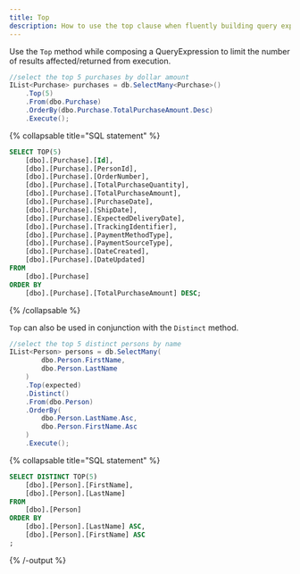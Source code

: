 ```yaml
---
title: Top
description: How to use the top clause when fluently building query expressions.
---
```


Use the ```Top``` method while composing a QueryExpression to limit the number of results affected/returned from execution.

```csharp
//select the top 5 purchases by dollar amount
IList<Purchase> purchases = db.SelectMany<Purchase>()
    .Top(5)
    .From(dbo.Purchase)
    .OrderBy(dbo.Purchase.TotalPurchaseAmount.Desc)
    .Execute();
```

{% collapsable title="SQL statement" %}
```sql
SELECT TOP(5)
    [dbo].[Purchase].[Id],
    [dbo].[Purchase].[PersonId],
    [dbo].[Purchase].[OrderNumber],
    [dbo].[Purchase].[TotalPurchaseQuantity],
    [dbo].[Purchase].[TotalPurchaseAmount],
    [dbo].[Purchase].[PurchaseDate],
    [dbo].[Purchase].[ShipDate],
    [dbo].[Purchase].[ExpectedDeliveryDate],
    [dbo].[Purchase].[TrackingIdentifier],
    [dbo].[Purchase].[PaymentMethodType],
    [dbo].[Purchase].[PaymentSourceType],
    [dbo].[Purchase].[DateCreated],
    [dbo].[Purchase].[DateUpdated]
FROM
    [dbo].[Purchase]
ORDER BY
    [dbo].[Purchase].[TotalPurchaseAmount] DESC;
```
{% /collapsable %}

```Top``` can also be used in conjunction with the ```Distinct``` method.
```csharp
//select the top 5 distinct persons by name
IList<Person> persons = db.SelectMany(
        dbo.Person.FirstName,
        dbo.Person.LastName
    )
    .Top(expected)
    .Distinct()
    .From(dbo.Person)
    .OrderBy(
        dbo.Person.LastName.Asc, 
        dbo.Person.FirstName.Asc
    )
    .Execute();
```

{% collapsable title="SQL statement" %}
```sql
SELECT DISTINCT TOP(5)
	[dbo].[Person].[FirstName],
	[dbo].[Person].[LastName]
FROM
	[dbo].[Person]
ORDER BY
	[dbo].[Person].[LastName] ASC,
	[dbo].[Person].[FirstName] ASC
;
```
{% /-output %}